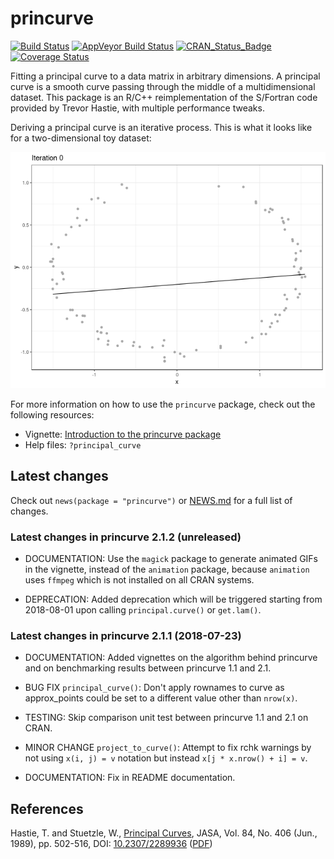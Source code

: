 
<!-- README.md is generated from README.Rmd. Please edit that file -->
princurve
=========

[![Build Status](https://travis-ci.org/dynverse/princurve.svg?branch=master)](https://travis-ci.org/dynverse/princurve) [![AppVeyor Build Status](https://ci.appveyor.com/api/projects/status/github/dynverse/princurve?branch=master&svg=true)](https://ci.appveyor.com/project/dynverse/princurve) [![CRAN\_Status\_Badge](https://www.r-pkg.org/badges/version/princurve)](https://cran.r-project.org/package=princurve) [![Coverage Status](https://codecov.io/gh/dynverse/princurve/branch/master/graph/badge.svg)](https://codecov.io/gh/dynverse/princurve?branch=master)

Fitting a principal curve to a data matrix in arbitrary dimensions. A principal curve is a smooth curve passing through the middle of a multidimensional dataset. This package is an R/C++ reimplementation of the S/Fortran code provided by Trevor Hastie, with multiple performance tweaks.

Deriving a principal curve is an iterative process. This is what it looks like for a two-dimensional toy dataset:

![](man/figures/README_example-1.gif)

For more information on how to use the `princurve` package, check out the following resources:

-   Vignette: [Introduction to the princurve package](https://cran.r-project.org/web/packages/princurve/vignettes/intro.html)
-   Help files: `?principal_curve`

Latest changes
--------------

Check out `news(package = "princurve")` or [NEWS.md](inst/NEWS.md) for a full list of changes.

<!-- This section gets automatically generated from inst/NEWS.md, and also generates inst/NEWS -->
### Latest changes in princurve 2.1.2 (unreleased)

-   DOCUMENTATION: Use the `magick` package to generate animated GIFs in the vignette, instead of the `animation` package, because `animation` uses `ffmpeg` which is not installed on all CRAN systems.

-   DEPRECATION: Added deprecation which will be triggered starting from 2018-08-01 upon calling `principal.curve()` or `get.lam()`.

### Latest changes in princurve 2.1.1 (2018-07-23)

-   DOCUMENTATION: Added vignettes on the algorithm behind princurve and on benchmarking results between princurve 1.1 and 2.1.

-   BUG FIX `principal_curve()`: Don't apply rownames to curve as approx\_points could be set to a different value other than `nrow(x)`.

-   TESTING: Skip comparison unit test between princurve 1.1 and 2.1 on CRAN.

-   MINOR CHANGE `project_to_curve()`: Attempt to fix rchk warnings by not using `x(i, j) = v` notation but instead `x[j * x.nrow() + i] = v`.

-   DOCUMENTATION: Fix in README documentation.

References
----------

Hastie, T. and Stuetzle, W., [Principal Curves](https://www.jstor.org/stable/2289936), JASA, Vol. 84, No. 406 (Jun., 1989), pp. 502-516, DOI: [10.2307/2289936](http://doi.org/10.2307/2289936) ([PDF](https://web.stanford.edu/~hastie/Papers/principalcurves.pdf))
